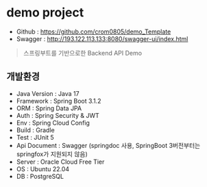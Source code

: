 # demo project
- Github : https://github.com/crom0805/demo_Template
- Swagger : http://193.122.113.133:8080/swagger-ui/index.html

> 스프링부트를 기반으로한 Backend API Demo

## 개발환경
- Java Version : Java 17
- Framework : Spring Boot 3.1.2
- ORM : Spring Data JPA
- Auth : Spring Security & JWT
- Env : Spring Cloud Config
- Build : Gradle
- Test : JUnit 5
- Api Document : Swagger (springdoc 사용, SpringBoot 3버전부터는 springfox가 지원되지 않음)
- Server : Oracle Cloud Free Tier
- OS : Ubuntu 22.04
- DB : PostgreSQL
